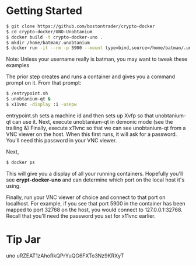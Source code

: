 # Getting Started
```sh
$ git clone https://github.com/bostontrader/crypto-docker
$ cd crypto-docker/UNO-Unobtanium
$ docker build -t crypto-docker-uno . 
$ mkdir /home/batman/.unobtanium
$ docker run -it --rm -p 5900 --mount type=bind,source=/home/batman/.unobtanium,destination=/root/.unobtanium crypto-docker-uno
```
Note: Unless your username really is batman, you may want to tweak these examples

The prior step creates and runs a container and gives you a command prompt on it.  From that prompt:

```sh
$ /entrypoint.sh
$ unobtanium-qt &
$ x11vnc -display :1 -usepw
```
entrypoint.sh sets a machine id and then sets up Xvfp so that unobtanium-qt can use it.
Next, execute unobtanium-qt in demonic mode (see the trailing &)
Finally, execute x11vnc so that we can see unobtanium-qt from a VNC viewer on the host.  When this first runs, it will ask for a password.  You'll need this password in your VNC viewer.

Next, 
```sh
$ docker ps
```
This will give you a display of all your running containers.  Hopefully you'll see **crypt-docker-uno** and can determine which port on the local host it's using.

Finally, run your VNC viewer of choice and connect to that port on localhost.  For example, if you see that port 5900 in the container has been mapped to port 32768 on the host, you would connect to 127.0.0.1:32768.  Recall that you'll need the password you set for x11vnc earlier.

# Tip Jar
uno uRZEAT1zAhoRkQPrYuQG6FXTo3Nz9KRXyT


